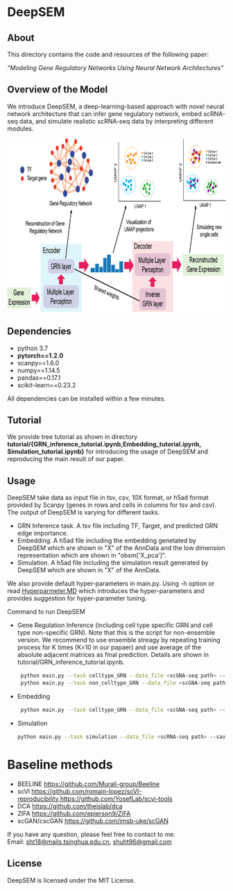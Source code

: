 
# DeepSEM

## About
This directory contains the code and resources of the following paper:

<i>"Modeling Gene Regulatory Networks Using Neural Network Architectures" </i>



## Overview of the Model
We introduce DeepSEM, a deep-learning-based approach with novel neural network architecture that can infer gene regulatory network, embed scRNA-seq data, and simulate realistic scRNA-seq data by interpreting different modules.

<p align="center">
<img  src="fig/Figure_1_github.png" width="800" height="400" > 
</p>



## Dependencies 
- python 3.7
- **pytorch==1.2.0**
- scanpy==1.6.0
- numpy==1.14.5
- pandas==0.17.1
- scikit-learn==0.23.2

All dependencies can be installed within a few minutes.

## Tutorial 
We provide tree tutorial as shown in directory **tutorial/{GRN_inference_tutorial.ipynb,Embedding_tutorial.ipynb, 
Simulation_tutorial.ipynb}** for introducing the usage of DeepSEM and reproducing the main result of our paper.


##  Usage
DeepSEM take data as input file in tsv, csv, 10X format, or h5ad format provided by Scanpy (genes in rows and cells in columns for tsv and csv).
The output of DeepSEM is varying for different tasks.
- GRN Inference task. A tsv file including TF, Target, and predicted GRN edge importance. 
- Embedding. A h5ad file including the embedding genetated by DeepSEM which are shown in "X" of the AnnData and the 
low dimension representation which are shown in "obsm['X_pca']".
- Simulation. A h5ad file including the simulation result generated by DeepSEM which are shown in "X" of the AnnData.

We also provide default hyper-parameters in main.py. Using -h option or read [Hyperparmeter.MD](https://github.com/HantaoShu/DeepSEM/blob/master/Hyperparameter.MD) which introduces the 
hyper-parameters and provides suggestion for hyper-parameter tuning.

Command to run DeepSEM  
- Gene Regulation Inference (including cell type specific GRN and cell type non-specific GRN). Note that this is the script for non-ensemble version. We recommend to use ensemble streagy by repeating training process for K times (K=10 in our papaer) and use average of the absolute adjacent matrices as final prediction. Details are shown in tutorial/GRN_inference_tutorial.ipynb.  
	```sh
     python main.py --task celltype_GRN --data_file <scGNA-seq path> --save_name <output path>
	 python main.py --task non_celltype_GRN --data_file <scGNA-seq path> --save_name <output path>
	 ```
- Embedding  
	```sh
     python main.py --task celltype_GRN --data_file <scGNA-seq path> --save_name <output path>
	 ```
- Simulation  
    ```sh
    python main.py --task simulation --data_file <scRNA-seq path> --save_name <output path>
   ```


# Baseline methods
- BEELINE   https://github.com/Murali-group/Beeline
- scVI  https://github.com/romain-lopez/scVI-reproducibility,https://github.com/YosefLab/scvi-tools
- DCA   https://github.com/theislab/dca
- ZIFA  https://github.com/epierson9/ZIFA
- scGAN/cscGAN  https://github.com/imsb-uke/scGAN


If you have any question, please feel free to contact to me. \
Email: sht18@mails.tsinghua.edu.cn, shuht96@gmail.com


## License
DeepSEM is licensed under the MIT License.




